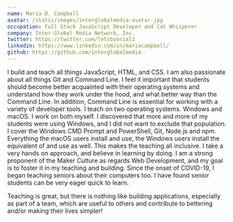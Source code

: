```yaml
---
name: Maria D. Campbell
avatar: /static/images/interglobalmedia-avatar.jpg
occupation: Full Stack JavaScript Developer and Cat Whisperer
company: Inter-Global Media Network, Inc.
twitter: https://twitter.com/letsbsocial1
linkedin: https://www.linkedin.com/in/mariacampbell/
github: https://github.com/interglobalmedia
---
```


I build and teach all things JavaScript, HTML, and CSS. I am also passionate about all things Git and Command Line. I feel it important that students should become better acquainted with their operating systems and understand how they work under the hood, and what better way than the Command Line. In addition, Command Line is essential for working with a variety of developer tools. I teach on two operating systems. Windows and macOS. I work on both myself. I discovered that more and more of my students were using Windows, and I did not want to exclude that population. I cover the Windows CMD Prompt and PowerShell, Git, Node.js and npm. Everything the macOS users install and use, the Windows users install the equivalent of and use as well. This makes the teaching all inclusive. I take a very hands on approach, and believe in learning by doing. I am a strong proponent of the Maker Culture as regards Web Development, and my goal is to foster it in my teaching and building. Since the onset of COVID-19, I began teaching seniors about their computers too. I have found senior students can be very eager quick to learn.

Teaching is great, but there is nothing like building applications, especially as part of a team, which are useful to others and contribute to bettering and/or making their lives simpler!
